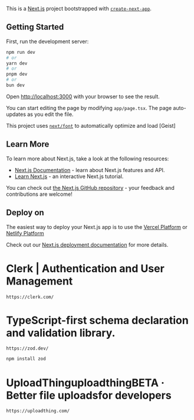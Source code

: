 This is a [Next.js](https://nextjs.org) project bootstrapped with [`create-next-app`](https://nextjs.org/docs/app/api-reference/cli/create-next-app).

## Getting Started

First, run the development server:

```bash
npm run dev
# or
yarn dev
# or
pnpm dev
# or
bun dev
```

Open [http://localhost:3000](http://localhost:3000) with your browser to see the result.

You can start editing the page by modifying `app/page.tsx`. The page auto-updates as you edit the file.

This project uses [`next/font`](https://nextjs.org/docs/app/building-your-application/optimizing/fonts) to automatically optimize and load [Geist]

## Learn More

To learn more about Next.js, take a look at the following resources:

- [Next.js Documentation](https://nextjs.org/docs) - learn about Next.js features and API.
- [Learn Next.js](https://nextjs.org/learn) - an interactive Next.js tutorial.

You can check out [the Next.js GitHub repository](https://github.com/vercel/next.js) - your feedback and contributions are welcome!

## Deploy on

The easiest way to deploy your Next.js app is to use the
[Vercel Platform](https://vercel.com/) or
[Netlify Platform](https://www.netlify.com/)

Check out our [Next.js deployment documentation](https://nextjs.org/docs/app/building-your-application/deploying) for more details.

# Clerk | Authentication and User Management

    https://clerk.com/

# TypeScript-first schema declaration and validation library.

    https://zod.dev/

```bash
npm install zod
```

# UploadThinguploadthingBETA · Better file uploadsfor developers

    https://uploadthing.com/

